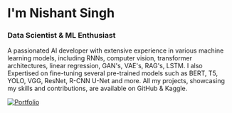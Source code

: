 # I'm Nishant Singh
### Data Scientist & ML Enthusiast
A passionated AI developer with extensive experience in various machine learning models, including RNNs, computer vision, transformer architectures, linear regression, GAN's, VAE's, RAG's, LSTM. I also Expertised on fine-tuning several pre-trained models such as BERT, T5, YOLO, VGG, ResNet, R-CNN U-Net and more. All my projects, showcasing my skills and contributions, are available on GitHub & Kaggle.

[![Portfolio](./Images/Portfolio)](https://nishantksingh0.github.io/Portfolio/)
